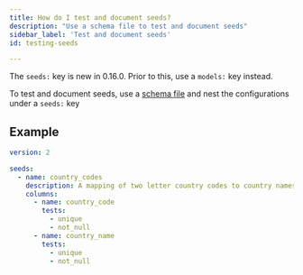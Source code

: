 ```yaml
---
title: How do I test and document seeds?
description: "Use a schema file to test and document seeds"
sidebar_label: 'Test and document seeds'
id: testing-seeds

---
```


<Changelog>The `seeds:` key is new in 0.16.0. Prior to this, use a `models:` key instead.</Changelog>

To test and document seeds, use a [schema file](/reference/configs-and-properties) and nest the configurations under a `seeds:` key

## Example

<File name='seeds/schema.yml'>

```yml
version: 2

seeds:
  - name: country_codes
    description: A mapping of two letter country codes to country names
    columns:
      - name: country_code
        tests:
          - unique
          - not_null
      - name: country_name
        tests:
          - unique
          - not_null
```

</File>

